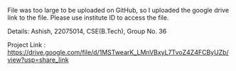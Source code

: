 File was too large to be uploaded on GitHub, so I uploaded the google drive link to the file. Please use institute ID to access the file.


Details: Ashish, 22075014, CSE(B.Tech), Group No. 36

Project Link : https://drive.google.com/file/d/1MSTwearK_LMnVBxyL7TvoZ4Z4FCByUZb/view?usp=share_link

